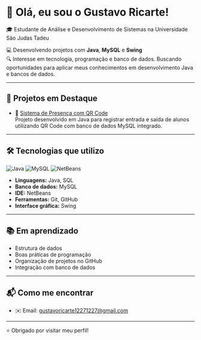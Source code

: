 # 👋 Olá, eu sou o Gustavo Ricarte!

🎓 Estudante de Análise e Desenvolvimento de Sistemas na Universidade São Judas Tadeu

💻 Desenvolvendo projetos com **Java**, **MySQL** e **Swing**  
🔍 Interesse em tecnologia, programação e banco de dados. Buscando oportunidades para aplicar meus conhecimentos em desenvolvimento Java e bancos de dados.

---

## 🚀 Projetos em Destaque

- 📲 [Sistema de Presença com QR Code](https://github.com/guricartee/sistema-presenca-qrcode-java)  
  Projeto desenvolvido em Java para registrar entrada e saída de alunos utilizando QR Code com banco de dados MySQL integrado.

---

## 🛠️ Tecnologias que utilizo
![Java](https://img.shields.io/badge/Java-ED8B00?style=for-the-badge&logo=java&logoColor=white) ![MySQL](https://img.shields.io/badge/MySQL-4479A1?style=for-the-badge&logo=mysql&logoColor=white) ![NetBeans](https://img.shields.io/badge/NetBeans-0093D0?style=for-the-badge&logo=apache-netbeans-ide&logoColor=white)

- **Linguagens:** Java, SQL  
- **Banco de dados:** MySQL  
- **IDE:** NetBeans  
- **Ferramentas:** Git, GitHub  
- **Interface gráfica:** Swing

---

## 📚 Em aprendizado

- Estrutura de dados  
- Boas práticas de programação  
- Organização de projetos no GitHub  
- Integração com banco de dados

---

## 📬 Como me encontrar

- ✉️ Email: gustavoricarte12271227@gmail.com


---

⭐ Obrigado por visitar meu perfil!
